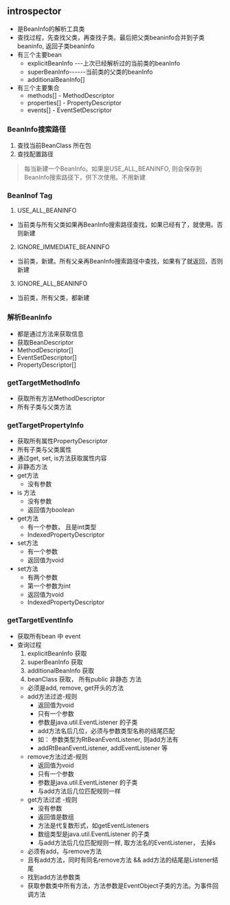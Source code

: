 ## introspector
 * 是BeanInfo的解析工具类
 * 查找过程，先查找父类，再查找子类。最后把父类beaninfo合并到子类beaninfo, 返回子类beaninfo
 * 有三个主要bean
   + explicitBeanInfo ---上次已经解析过的当前类的beanInfo
   + superBeanInfo------当前类的父类的beanInfo
   + additionalBeanInfo[]
 * 有三个主要集合
   + methods[] - MethodDescriptor
   + properties[] - PropertyDescriptor
   + events[]   - EventSetDescriptor  
   

### BeanInfo搜索路径 
 1. 查找当前BeanClass 所在包
 2. 查找配置路径
 > 每当新建一个BeanInfo。如果是USE_ALL_BEANINFO, 
 > 则会保存到BeanInfo搜索路径下，供下次使用。不用新建
 
### BeanInof Tag
 1. USE_ALL_BEANINFO 
   * 当前类与所有父类如果再BeanInfo搜索路径查找，如果已经有了，就使用。否则新建
 2. IGNORE_IMMEDIATE_BEANINFO
   * 当前类，新建。所有父亲再BeanInfo搜索路径中查找，如果有了就返回，否则新建
 3. IGNORE_ALL_BEANINFO
   * 当前类，所有父类，都新建

### 解析BeanInfo
 * 都是通过方法来获取信息
 * ​获取BeanDescriptor
 * MethodDescriptor[]
 * EventSetDescriptor[]
 * PropertyDescriptor[]

### getTargetMethodInfo
 * 获取所有方法MethodDescriptor
 * 所有子类与父类方法
 
### getTargetPropertyInfo
 * 获取所有属性PropertyDescriptor
 * 所有子类与父类属性
 * 通过get, set, is方法获取属性内容
 * 非静态方法
 * get方法
   + 没有参数
 * is 方法
   + 没有参数
   + 返回值为boolean
 * get方法
   + 有一个参数， 且是int类型
   + IndexedPropertyDescriptor
 * set方法
   + 有一个参数
   + 返回值为void
 * set方法
   + 有两个参数
   + 第一个参数为int
   + 返回值为void
   + IndexedPropertyDescriptor
 
### getTargetEventInfo
 * 获取所有bean 中 event
 * 查询过程
   1. explicitBeanInfo 获取
   2. superBeanInfo 获取
   3. additionalBeanInfo 获取
   4. beanClass 获取， 所有public 非静态 方法 
     + 必须是add, remove, get开头的方法
     + add方法过滤-规则
       - 返回值为void
       - 只有一个参数
       - 参数是java.util.EventListener 的子类
       - add方法名后几位，必须与参数类型名称的结尾匹配
       - 如： 参数类型为RtBeanEventListener, 则add方法有 
       - addRtBeanEventListener, addEventListener 等
     + remove方法过滤-规则
       - 返回值为void
       - 只有一个参数
       - 参数是java.util.EventListener 的子类
       - 与add方法后几位匹配规则一样
     + get方法过滤 -规则
       - 没有参数
       - 返回值是数组
       - 方法是代复数形式，如getEventListeners
       - 数组类型是java.util.EventListener 的子类
       - 与add方法后几位匹配规则一样, 取方法名的EventListener， 去掉s
     + 必须有add，与remove方法
     + 且有add方法，同时有同名remove方法 && add方法的结尾是Listener结尾
     + 找到add方法参数类
     + 获取参数类中所有方法，方法参数是EventObject子类的方法。为事件回调方法
